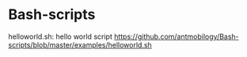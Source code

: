 # Bash-scripts

helloworld.sh: hello world script  https://github.com/antmobilogy/Bash-scripts/blob/master/examples/helloworld.sh
